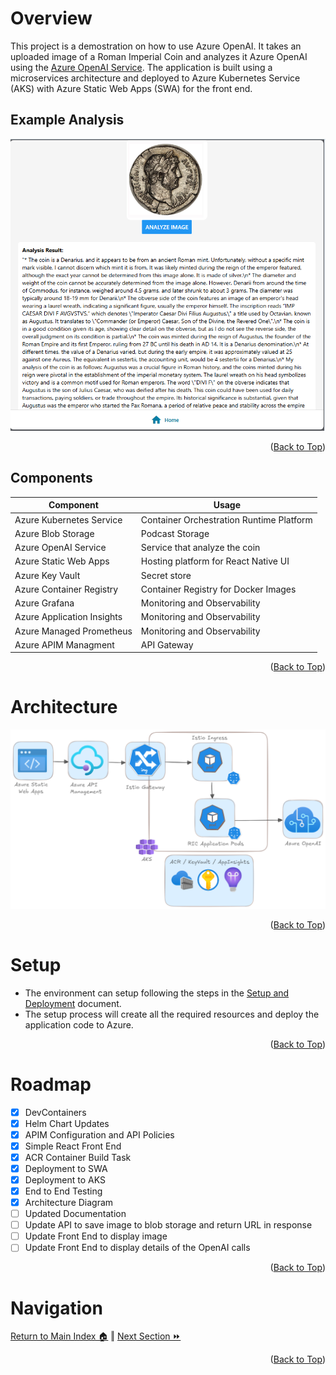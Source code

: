# Overview
This project is a demostration on how to use Azure OpenAI. It takes an uploaded image of a Roman Imperial Coin and analyzes it Azure OpenAI
using the [Azure OpenAI Service](https://learn.microsoft.com/en-us/azure/cognitive-services/openai/overview?tabs=python). The application is built using a microservices architecture and deployed to Azure Kubernetes Service (AKS) with Azure Static Web Apps (SWA) for the front end.

## Example Analysis 
![UI](./images/example.png)
<p align="right">(<a href="#Introduction">Back to Top</a>)</p>

## Components
Component | Usage
------ | ------
Azure Kubernetes Service | Container Orchestration Runtime Platform  
Azure Blob Storage | Podcast Storage 
Azure OpenAI Service | Service that analyze the coin
Azure Static Web Apps | Hosting platform for React Native UI
Azure Key Vault | Secret store 
Azure Container Registry | Container Registry for Docker Images
Azure Grafana | Monitoring and Observability
Azure Application Insights | Monitoring and Observability
Azure Managed Prometheus | Monitoring and Observability
Azure APIM Managment | API Gateway 
<p align="right">(<a href="#Introduction">Back to Top</a>)</p>

# Architecture
![UI](./images/architecture.png)
<p align="right">(<a href="#Introduction">Back to Top</a>)</p>

# Setup
* The environment can setup following the steps in the [Setup and Deployment](./docs/setup.md) document.  
* The setup process will create all the required resources and deploy the application code to Azure.
<p align="right">(<a href="#Introduction">Back to Top</a>)</p>

# Roadmap
- [x] DevContainers
- [x] Helm Chart Updates
- [x] APIM Configuration and API Policies 
- [x] Simple React Front End 
- [x] ACR Container Build Task
- [x] Deployment to SWA
- [x] Deployment to AKS
- [x] End to End Testing
- [x] Architecture Diagram
- [ ] Updated Documentation
- [ ] Update API to save image to blob storage and return URL in response
- [ ] Update Front End to display image
- [ ] Update Front End to display details of the OpenAI calls
<p align="right">(<a href="#Introduction">Back to Top</a>)</p>

# Navigation
 [Return to Main Index 🏠](./README.md) ‖ [Next Section ⏩](./docs/setup.md) 
<p align="right">(<a href="#Introduction">Back to Top</a>)</p>
